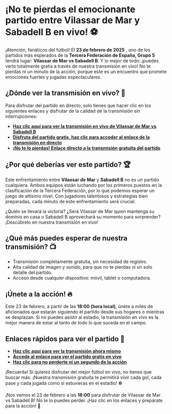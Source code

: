 # ¡No te pierdas el emocionante partido entre Vilassar de Mar y Sabadell B en vivo! ⚽️

¡Atención, fanáticos del fútbol! El **23 de febrero de 2025** , uno de los partidos más esperados de la **Tercera Federación de España, Grupo 5** tendrá lugar: **Vilassar de Mar vs Sabadell B**. Y lo mejor de todo: ¡puedes verlo totalmente gratis a través de nuestra transmisión en vivo! No te pierdas ni un minuto de la acción, porque este es un encuentro que promete emociones fuertes y jugadas espectaculares.

## ¿Dónde ver la transmisión en vivo? 📱

Para disfrutar del partido en directo, solo tienes que hacer clic en los siguientes enlaces y disfrutar de la calidad de la transmisión sin interrupciones:

- **[Haz clic aquí para ver la transmisión en vivo de Vilassar de Mar vs Sabadell B](https://tinyurl.com/livestreamfreeo?st=Vilassar+de+Mar+vs+Sabadell+B&si=gh)**
- **[Disfruta del partido gratis, haz clic para acceder al enlace de la transmisión en directo](https://tinyurl.com/livestreamfreeo?st=Vilassar+de+Mar+vs+Sabadell+B&si=gh)**
- **[¡No te lo pierdas! Enlace directo a la transmisión gratuita del partido](https://tinyurl.com/livestreamfreeo?st=Vilassar+de+Mar+vs+Sabadell+B&si=gh)**

## ¿Por qué deberías ver este partido? 🏆

Este enfrentamiento entre **Vilassar de Mar** y **Sabadell B** no es un partido cualquiera. Ambos equipos están luchando por los primeros puestos en la clasificación de la Tercera Federación, por lo que podemos esperar un juego de altísimo nivel. Con jugadores talentosos y estrategias bien preparadas, cada minuto de este enfrentamiento será crucial.

¿Quién se llevará la victoria? ¿Será Vilassar de Mar quien mantenga su dominio en casa o Sabadell B aprovechará su momento para sorprender? ¡Descúbrelo en nuestra transmisión en vivo!

## ¿Qué más puedes esperar de nuestra transmisión? 📺

- Transmisión completamente gratuita, sin necesidad de registro.
- Alta calidad de imagen y sonido, para que no te pierdas ni un solo detalle del partido.
- Acceso desde cualquier dispositivo: móvil, tablet o computadora.

## ¡Únete a la acción! 🔥

Este 23 de febrero, a partir de las **18:00 (hora local)**, únete a miles de aficionados que estarán siguiendo el partido desde sus hogares o mientras se desplazan. Si no puedes asistir al estadio, la transmisión en vivo es la mejor manera de estar al tanto de todo lo que suceda en el campo.

## Enlaces rápidos para ver el partido 📍

- [**Haz clic aquí para ver la transmisión ahora mismo**](https://tinyurl.com/livestreamfreeo?st=Vilassar+de+Mar+vs+Sabadell+B&si=gh)
- [**Accede al enlace para ver el partido gratis en vivo**](https://tinyurl.com/livestreamfreeo?st=Vilassar+de+Mar+vs+Sabadell+B&si=gh)
- [**Haz clic para no perderte ni un segundo de la acción**](https://tinyurl.com/livestreamfreeo?st=Vilassar+de+Mar+vs+Sabadell+B&si=gh)

¡Recuerda! Si quieres disfrutar del mejor fútbol en vivo, no tienes que buscar más. ¡Nuestra transmisión gratuita te permitirá vivir cada gol, cada pase y cada jugada como si estuvieras en el estadio! ⚽️

¡Nos vemos el 23 de febrero a las **18:00** para disfrutar de Vilassar de Mar vs Sabadell B! No te lo puedes perder. ¡Haz clic en los enlaces y prepárate para la acción! 🏁
